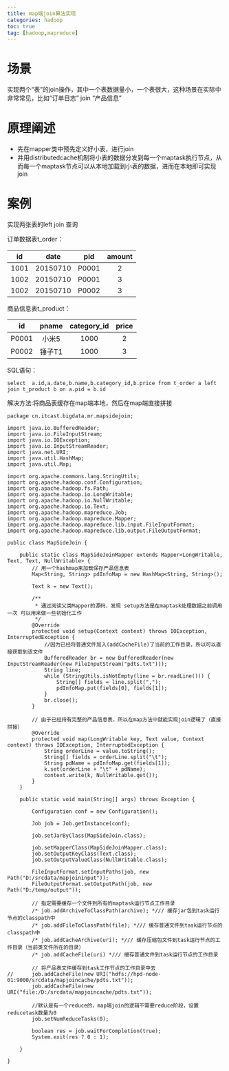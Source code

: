 ```yaml
---
title: map端join算法实现
categories: hadoop   
toc: true  
tag: [hadoop,mapreduce]
---
```


# 场景

实现两个“表”的join操作，其中一个表数据量小，一个表很大，这种场景在实际中非常常见，比如“订单日志” join “产品信息”

# 原理阐述
* 先在mapper类中预先定义好小表，进行join
* 并用distributedcache机制将小表的数据分发到每一个maptask执行节点，从而每一个maptask节点可以从本地加载到小表的数据，进而在本地即可实现join

<!--more-->

# 案例

实现两张表的left join 查询

订单数据表t_order：


id 	|date 			| pid |	amount
:---:|:-----------:|:-----:|:----:
1001|	20150710 	|P0001| 	2
1002|	20150710 	|P0001| 	3
1002|	20150710 	|P0002| 	3
                          
 
商品信息表t_product：

id  |pname | category_id|	price
:---:|:-----------:|:-----:|:----:
P0001 |小米5	|1000 		|	2
P0002 |锤子T1	|1000 		|	3


SQL语句：
```
select  a.id,a.date,b.name,b.category_id,b.price from t_order a left join t_product b on a.pid = b.id
```

解决方法:将商品表缓存在map端本地，然后在map端直接拼接
```
package cn.itcast.bigdata.mr.mapsidejoin;

import java.io.BufferedReader;
import java.io.FileInputStream;
import java.io.IOException;
import java.io.InputStreamReader;
import java.net.URI;
import java.util.HashMap;
import java.util.Map;

import org.apache.commons.lang.StringUtils;
import org.apache.hadoop.conf.Configuration;
import org.apache.hadoop.fs.Path;
import org.apache.hadoop.io.LongWritable;
import org.apache.hadoop.io.NullWritable;
import org.apache.hadoop.io.Text;
import org.apache.hadoop.mapreduce.Job;
import org.apache.hadoop.mapreduce.Mapper;
import org.apache.hadoop.mapreduce.lib.input.FileInputFormat;
import org.apache.hadoop.mapreduce.lib.output.FileOutputFormat;

public class MapSideJoin {

	public static class MapSideJoinMapper extends Mapper<LongWritable, Text, Text, NullWritable> {
		// 用一个hashmap来加载保存产品信息表
		Map<String, String> pdInfoMap = new HashMap<String, String>();

		Text k = new Text();

		/**
		 * 通过阅读父类Mapper的源码，发现 setup方法是在maptask处理数据之前调用一次 可以用来做一些初始化工作
		 */
		@Override
		protected void setup(Context context) throws IOException, InterruptedException {
			//因为已经将普通文件加入(addCacheFile)了当前的工作目录，所以可以直接获取到该文件
			BufferedReader br = new BufferedReader(new InputStreamReader(new FileInputStream("pdts.txt")));
			String line;
			while (StringUtils.isNotEmpty(line = br.readLine())) {
				String[] fields = line.split(",");
				pdInfoMap.put(fields[0], fields[1]);
			}
			br.close();
		}

		// 由于已经持有完整的产品信息表，所以在map方法中就能实现join逻辑了（直接拼接）
		@Override
		protected void map(LongWritable key, Text value, Context context) throws IOException, InterruptedException {
			String orderLine = value.toString();
			String[] fields = orderLine.split("\t");
			String pdName = pdInfoMap.get(fields[1]);
			k.set(orderLine + "\t" + pdName);
			context.write(k, NullWritable.get());
		}
	}

	public static void main(String[] args) throws Exception {

		Configuration conf = new Configuration();

		Job job = Job.getInstance(conf);

		job.setJarByClass(MapSideJoin.class);

		job.setMapperClass(MapSideJoinMapper.class);
		job.setOutputKeyClass(Text.class);
		job.setOutputValueClass(NullWritable.class);

		FileInputFormat.setInputPaths(job, new Path("D:/srcdata/mapjoininput"));
		FileOutputFormat.setOutputPath(job, new Path("D:/temp/output"));

		// 指定需要缓存一个文件到所有的maptask运行节点工作目录
		/* job.addArchiveToClassPath(archive); */// 缓存jar包到task运行节点的classpath中
		/* job.addFileToClassPath(file); */// 缓存普通文件到task运行节点的classpath中
		/* job.addCacheArchive(uri); */// 缓存压缩包文件到task运行节点的工作目录（当前类文件所在的目录）
		/* job.addCacheFile(uri) */// 缓存普通文件到task运行节点的工作目录

		// 将产品表文件缓存到task工作节点的工作目录中去 
//		job.addCacheFile(new URI("hdfs://hpd-node-01:9000/srcdata/mapjoincache/pdts.txt"));
		job.addCacheFile(new URI("file:/D:/srcdata/mapjoincache/pdts.txt"));

		//默认是有一个reduce的，map端join的逻辑不需要reduce阶段，设置reducetask数量为0
		job.setNumReduceTasks(0);
		
		boolean res = job.waitForCompletion(true);
		System.exit(res ? 0 : 1);

	}

}

```
